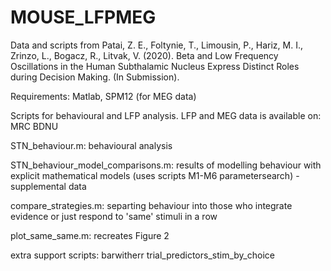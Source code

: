 # MOUSE_LFPMEG
Data and scripts from Patai, Z. E., Foltynie, T., Limousin, P., Hariz, M. I., Zrinzo, L., Bogacz, R., Litvak, V. (2020). Beta and Low Frequency Oscillations in the Human Subthalamic Nucleus Express Distinct Roles during Decision Making. (In Submission).

Requirements: Matlab, SPM12 (for MEG data)

Scripts for behavioural and LFP analysis. LFP and MEG data is available on: MRC BDNU 

STN_behaviour.m:  behavioural analysis

STN_behaviour_model_comparisons.m: results of modelling behaviour with explicit mathematical models (uses scripts M1-M6 parametersearch) - supplemental data

compare_strategies.m: separting behaviour into those who integrate evidence or just respond to 'same' stimuli in a row

plot_same_same.m: recreates Figure 2


extra support scripts:
barwitherr
trial_predictors_stim_by_choice
